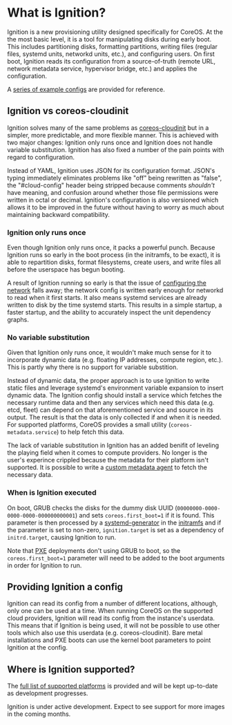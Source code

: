 # What is Ignition?

Ignition is a new provisioning utility designed specifically for CoreOS. At the the most basic level, it is a tool for manipulating disks during early boot. This includes partitioning disks, formatting partitions, writing files (regular files, systemd units, networkd units, etc.), and configuring users. On first boot, Ignition reads its configuration from a source-of-truth (remote URL, network metadata service, hypervisor bridge, etc.) and applies the configuration.

A [series of example configs][examples] are provided for reference.

## Ignition vs coreos-cloudinit

Ignition solves many of the same problems as [coreos-cloudinit][cloudinit] but in a simpler, more predictable, and more flexible manner. This is achieved with two major changes: Ignition only runs once and Ignition does not handle variable substitution. Ignition has also fixed a number of the pain points with regard to configuration.

Instead of YAML, Ignition uses JSON for its configuration format. JSON's typing immediately eliminates problems like "off" being rewritten as "false", the "#cloud-config" header being stripped because comments *shouldn't* have meaning, and confusion around whether those file permissions were written in octal or decimal. Ignition's configuration is also versioned which allows it to be improved in the future without having to worry as much about maintaining backward compatibility.

### Ignition only runs once

Even though Ignition only runs once, it packs a powerful punch. Because Ignition runs so early in the boot process (in the initramfs, to be exact), it is able to repartition disks, format filesystems, create users, and write files all before the userspace has begun booting.

A result of Ignition running so early is that the issue of [configuring the network][network config] falls away; the network config is written early enough for networkd to read when it first starts. It also means systemd services are already written to disk by the time systemd starts. This results in a simple startup, a faster startup, and the ability to accurately inspect the unit dependency graphs.

### No variable substitution

Given that Ignition only runs once, it wouldn't make much sense for it to incorporate dynamic data (e.g. floating IP addresses, compute region, etc.). This is partly why there is no support for variable substition.

Instead of dynamic data, the proper approach is to use Ignition to write static files and leverage systemd's environment variable expansion to insert dynamic data. The Ignition config should install a service which fetches the necessary runtime data and then any services which need this data (e.g. etcd, fleet) can depend on that aforementioned service and source in its output. The result is that the data is only collected if and when it is needed. For supported platforms, CoreOS provides a small utility (`coreos-metadata.service`) to help fetch this data.

The lack of variable substitution in Ignition has an added benifit of leveling the playing field when it comes to compute providers. No longer is the user's experince crippled because the metadata for their platform isn't supported. It is possible to write a [custom metadata agent][custom agent] to fetch the necessary data.

### When is Ignition executed

On boot, GRUB checks the disks for the dummy disk UUID (`00000000-0000-0000-0000-000000000001`) and sets `coreos.first_boot=1` if it is found. This parameter is then processed by a [systemd-generator] in the [initramfs] and if the parameter is set to non-zero, `ignition.target` is set as a dependency of `initrd.target`, causing Ignition to run.

Note that [PXE][supported platforms] deployments don't using GRUB to boot, so the `coreos.first_boot=1` parameter will need to be added to the boot arguments in order for Ignition to run.

## Providing Ignition a config

Ignition can read its config from a number of different locations, although, only one can be used at a time. When running CoreOS on the supported cloud providers, Ignition will read its config from the instance's userdata. This means that if Ignition is being used, it will not be possible to use other tools which also use this userdata (e.g. coreos-cloudinit). Bare metal installations and PXE boots can use the kernel boot parameters to point Ignition at the config.

## Where is Ignition supported?

The [full list of supported platforms][supported platforms] is provided and will be kept up-to-date as development progresses.

Ignition is under active development. Expect to see support for more images in the coming months.

[examples]: https://github.com/coreos/ignition/blob/master/doc/examples.md
[cloudinit]: https://github.com/coreos/coreos-cloudinit
[network config]: network-configuration.md
[custom agent]: https://github.com/coreos/ignition/blob/master/doc/examples.md#custom-metadata-agent
[supported platforms]: https://github.com/coreos/ignition/blob/master/doc/supported-platforms.md
[systemd-generator]: http://www.freedesktop.org/software/systemd/man/systemd.generator.html
[initramfs]: https://www.kernel.org/doc/Documentation/filesystems/ramfs-rootfs-initramfs.txt
